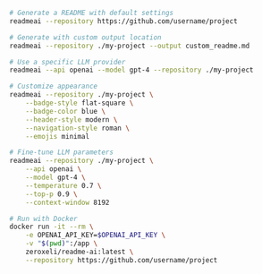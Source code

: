 <!-- --8<------ [start:basic] -->
```bash
# Generate a README with default settings
readmeai --repository https://github.com/username/project

# Generate with custom output location
readmeai --repository ./my-project --output custom_readme.md

# Use a specific LLM provider
readmeai --api openai --model gpt-4 --repository ./my-project
```
<!-- --8<------ [end:basic] -->

<!-- --8<------ [start:advanced] -->
```bash
# Customize appearance
readmeai --repository ./my-project \
    --badge-style flat-square \
    --badge-color blue \
    --header-style modern \
    --navigation-style roman \
    --emojis minimal

# Fine-tune LLM parameters
readmeai --repository ./my-project \
    --api openai \
    --model gpt-4 \
    --temperature 0.7 \
    --top-p 0.9 \
    --context-window 8192
```
<!-- --8<------ [end:advanced] -->

<!-- --8<------ [start:docker] -->
```bash
# Run with Docker
docker run -it --rm \
    -e OPENAI_API_KEY=$OPENAI_API_KEY \
    -v "$(pwd)":/app \
    zeroxeli/readme-ai:latest \
    --repository https://github.com/username/project
```
<!-- --8<------ [end:docker] -->
